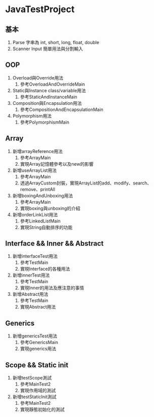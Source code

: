 # JavaTestProject
## 基本
1. Parse 字串為 int, short, long, float, double
2. Scanner Input 簡單用法與分割輸入
## OOP
1. Overload與Override用法
   1. 參考OverloadAndOverrideMain
2. Static與Instance class/variable用法
   1. 參考StaticAndInstanceMain
3. Composition與Encapsulation用法
   1. 參考CompositionAndEncapsulationMain
4. Polymorphism用法
   1. 參考PolymorphismMain
## Array
1. 新增arrayReference用法
   1. 參考ArrayMain
   2. 實現Array記憶體參考以及new的影響
2. 新增useArrayList用法
   1. 參考ArrayMain
   2. 透過ArrayCustom封裝，實現ArrayList的add、modify、search、remove、printAll
3. 新增boxingAndUnboxing用法
   1. 參考ArrayMain
   2. 實現boxing與unboxing的介紹
4. 新增orderLinkList用法
   1. 參考LinkedListMain
   2. 實現String自動排序的功能
## Interface && Inner && Abstract
1. 新增interfaceTest用法
   1. 參考TestMain
   2. 實現Interface的各種用法
2. 新增innerTest用法
   1. 參考TestMain
   2. 實現Inner的用法及應注意的事情
3. 新增Abstract用法
   1. 參考TestMain
   2. 實現Abstract用法
## Generics
1. 新增genericsTest用法
   1. 參考GenericsMain
   2. 實現generics用法
## Scope && Static init
1. 新增testScope測試
   1. 參考MainTest2
   2. 實現作用域的測試
2. 新增testStaticInit測試
   1. 參考MainTest2
   2. 實現靜態初始化的測試
